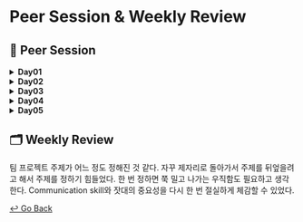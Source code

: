 # Peer Session & Weekly Review

## :handshake: ​Peer Session

<details>
  <summary><b> Day01 </b></summary>
  <div markdown="1">

- 사이드 프로젝트 주제 논의

- 모델 경량화 강의

  </div>
  </details>


<details>
  <summary><b> Day02 </b></summary>
  <div markdown="1">

- 대회 진행 사항 논의

- Docker 관련

- 프로젝트 주제 논의

  </div>
  </details>


<details>
  <summary><b> Day03 </b></summary>
  <div markdown="1">

- 주제 논의

  - 책 최저가, 수식, 라벨 텍, 가계부, 영수증, 등등
  
  </div>
  </details>


<details>
  <summary><b> Day04 </b></summary>
  <div markdown="1">

- 프로젝트 focus을 어디에 맞춰야 하는지

- OCR 주제 확정

- OCR 테스크 준비

  </div>
  </details>

<details>
  <summary><b> Day05 </b></summary>
  <div markdown="1">

- 주제 세부 확정

- 프로젝트 관련 세부사항 및 이슈 논의

  </div>
  </details>

## :card_index_dividers: Weekly Review

팀 프로젝트 주제가 어느 정도 정해진 것 같다. 자꾸 제자리로 돌아가서 주제를 뒤엎을려고 해서 주제를 정하기 힘들었다. 한 번 정하면 쭉 밀고 나가는 우직함도 필요하고 생각한다. Communication skill와 잣대의 중요성을 다시 한 번 절실하게 체감할 수 있었다. 



[↩️ Go Back](https://github.com/lisy0123/Boostcamp_AI_Tech)
